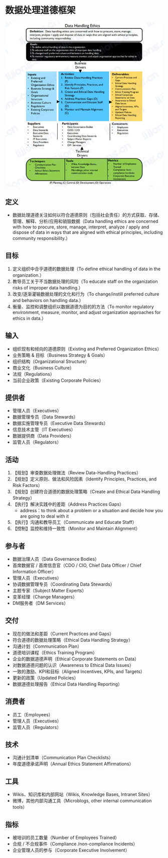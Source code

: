 # **数据处理道德框架**

![](assets/数据处理道德框架/数据处理道德.jpg)

## 定义

- 数据处理道德关注如何以符合道德原则（包括社会责任）的方式获取、存储、管理、解释、分析/应用和销毁数据（Data handling ethics are concerned with how to procure, store, manage, interpret, analyze / apply and dispose of data in ways that are aligned with ethical principles, including community responsibility.）

## 目标

1. 定义组织中合乎道德的数据处理（To define ethical handling of data in the organization.）
2. 教导员工关于不当数据处理的风险（To educate staff on the organization risks of improper data handling.）
3. 改变/逐渐灌输数据处理的文化和行为（To change/instill preferred culture and behaviors on handling data.）
4. 衡量、监控和调整组织以数据道德为目的的方法（To monitor regulatory environment, measure, monitor, and adjust organization approaches for ethics in data.）

## 输入

- 组织现有和倾向的道德原则（Existing and Preferred Organization Ethics）
- 业务策略 & 目标（Business Strategy & Goals）
- 组织结构（Organizational Structure）
- 商业文化（Business Culture）
- 法规（Regulations）
- 当前企业政策（Existing Corporate Policies）

## 提供者

- 管理人员（Executives）
- 数据管理专员（Data Stewards）
- 数据实施管理专员（Executive Data Stewards）
- 信息技术主管（IT Executives）
- 数据提供商（Data Providers）
- 监管人员（Regulators）

## 活动

1. 【规划】审查数据处理做法（Review Data-Handling Practices）
2. 【规划】定义原则、做法和风险因素（Identify Principles, Practices, and Risk Factors）
3. 【规划】创建符合道德的数据处理策略（Create and Ethical Data Handling Strategy）
4. 【执行】解决实践中的差距（Address Practices Gaps）
   - address：to think about a problem or a situation and decide how you are going to deal with it
5. 【执行】沟通和教导员工（Communicate and Educate Staff）
6. 【控制】监控和维持一致性（Monitor and Maintain Alignment）

## 参与者

- 数据治理人员（Data Governance Bodies）
- 首席数据官 / 首席信息官（CDO / CIO, Chief Data Officer / Chief Information Officer）
- 管理人员（Executives）
- 协调数据管理专员（Coordinating Data Stewards）
- 主题专家（Subject Matter Experts）
- 变革经理（Change Managers）
- DM服务者（DM Services）

## 交付

- 现在的做法和差距（Current Practices and Gaps）
- 符合道德的数据处理策略（Ethical Data Handling Strategy）
- 沟通计划（Communication Plan）
- 道德培训课程（Ethics Training Program）
- 企业的数据道德声明（Ethical Corporate Statements on Data）
- 对数据道德问题的认识（Awareness to Ethical Data Issues）
- 一致的激励、KPI和目标（Aligned Incentives, KPIs, and Targets）
- 更新的政策（Updated Policies）
- 数据道德处理报告（Ethical Data Handling Reporting）

## 消费者

- 员工（Employees）
- 管理人员（Executives）
- 监管人员（Regulators）

## 技术

- 沟通计划清单（Communication Plan Checklists）
- 年度道德承诺声明（Annual Ethics Statement Affirmations）

## 工具

- Wikis、知识库和内部网站（Wikis, Knowledge Bases, Intranet Sites）
- 微博，其他内部沟通工具（Microblogs, other internal communication tools）

## 指标

- 被培训的员工数量（Number of Employees Trained）
- 合规 / 不合规事件（Compliance /non-compliance Incidents）
- 企业管理人员的参与（Corporate Executive Involvement）